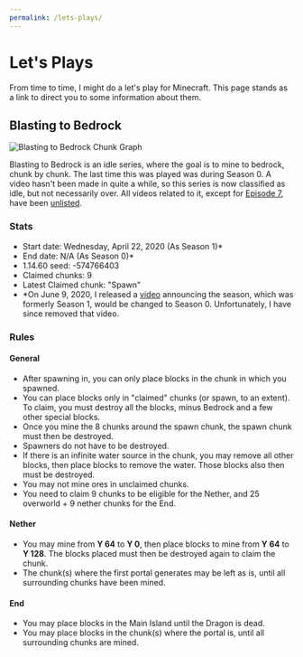 ```yaml
---
permalink: /lets-plays/
---
```

# Let's Plays
From time to time, I might do a let's play for Minecraft. This page stands as a link to direct you to some information about them.

## Blasting to Bedrock
![Blasting to Bedrock Chunk Graph](https://docs.google.com/drawings/d/e/2PACX-1vQ4d6YJDvkRCvENyWSsa4MyeM52jPJ44wbaHjRxOnYL3inQbNr_a1iUhBNzH9BhYQKmU8p2-lBEzg2P/pub?w=320&amp;h=320)

Blasting to Bedrock is an idle series, where the goal is to mine to bedrock, chunk by chunk. The last time this was played was during Season 0. A video hasn't been made in quite a while, so this series is now classified as idle, but not necessarily over. All videos related to it, except for [Episode 7](https://youtu.be/DwC3wwHg7Lw), have been [unlisted](https://youtube.com/playlist?list=PLY2Ab8ZVEQnSTcWNj9EfNBWEyyjpzBAsZ).

### Stats
- Start date: Wednesday, April 22, 2020 (As Season 1)\*
- End date: N/A (As Season 0)\*
- 1.14.60 seed: -574766403
- Claimed chunks: 9
- Latest Claimed chunk: "Spawn"
- \*On June 9, 2020, I released a [video](https://youtu.be/1BgSL4yQSwI) announcing the season, which was formerly Season 1, would be changed to Season 0. Unfortunately, I have since removed that video.

### Rules
#### General
- After spawning in, you can only place blocks in the chunk in which you spawned.
- You can place blocks only in "claimed" chunks (or spawn, to an extent). To claim, you must destroy all the blocks, minus Bedrock and a few other special blocks.
- Once you mine the 8 chunks around the spawn chunk, the spawn chunk must then be destroyed.
- Spawners do not have to be destroyed.
- If there is an infinite water source in the chunk, you may remove all other blocks, then place blocks to remove the water. Those blocks also then must be destroyed.
- You may not mine ores in unclaimed chunks.
- You need to claim 9 chunks to be eligible for the Nether, and 25 overworld + 9 nether chunks for the End.

#### Nether
- You may mine from **Y 64** to **Y 0**, then place blocks to mine from **Y 64** to **Y 128**. The blocks placed must then be destroyed again to claim the chunk.
- The chunk(s) where the first portal generates may be left as is, until all surrounding chunks have been mined.

#### End
- You may place blocks in the Main Island until the Dragon is dead.
- You may place blocks in the chunk(s) where the portal is, until all surrounding chunks are mined.